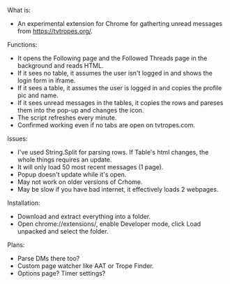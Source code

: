 What is:
* An experimental extension for Chrome for gatherting unread messages from https://tvtropes.org/.

Functions:
* It opens the Following page and the Followed Threads page in the background and reads HTML.
* If it sees no table, it assumes the user isn't logged in and shows the login form in iframe.
* If it sees a table, it assumes the user is logged in and copies the profile pic and name.
* If it sees unread messages in the tables, it copies the rows and pareses them into the pop-up and changes the icon.
* The script refreshes every minute.
* Confirmed working even if no tabs are open on tvtropes.com.

Issues:
* I've used String.Split for parsing rows. If Table's html changes, the whole things requires an update.
* It will only load 50 most recent messages (1 page).
* Popup doesn't update while it's open.
* May not work on older versions of Crhome.
* May be slow if you have bad internet, it effectively loads 2 webpages.

Installation:
* Download and extract everything into a folder.
* Open chrome://extensions/, enable Developer mode, click Load unpacked and select the folder.

Plans:
* Parse DMs there too?
* Custom page watcher like AAT or Trope Finder.
* Options page? Timer settings?